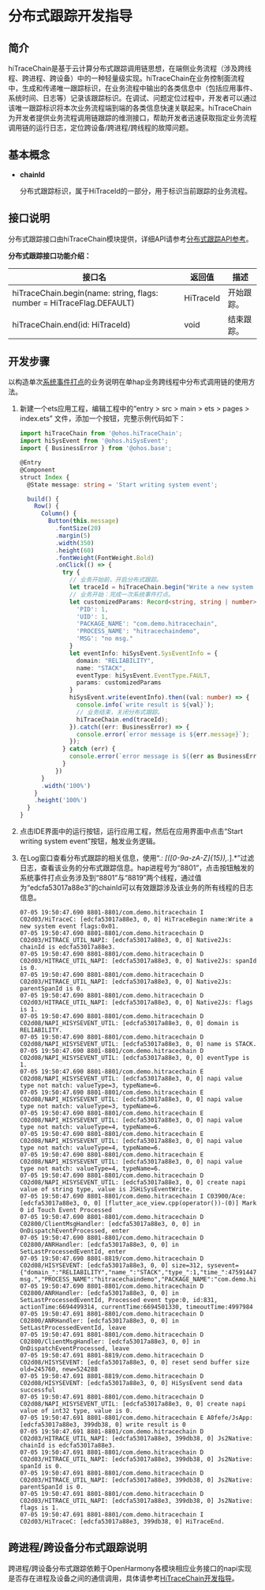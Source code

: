 # 分布式跟踪开发指导

## 简介

hiTraceChain是基于云计算分布式跟踪调用链思想，在端侧业务流程（涉及跨线程、跨进程、跨设备）中的一种轻量级实现。hiTraceChain在业务控制面流程中，生成和传递唯一跟踪标识，在业务流程中输出的各类信息中（包括应用事件、系统时间、日志等）记录该跟踪标识。在调试、问题定位过程中，开发者可以通过该唯一跟踪标识将本次业务流程端到端的各类信息快速关联起来。hiTraceChain为开发者提供业务流程调用链跟踪的维测接口，帮助开发者迅速获取指定业务流程调用链的运行日志，定位跨设备/跨进程/跨线程的故障问题。

## 基本概念

- **chainId**

  分布式跟踪标识，属于HiTraceId的一部分，用于标识当前跟踪的业务流程。

## 接口说明

分布式跟踪接口由hiTraceChain模块提供，详细API请参考[分布式跟踪API参考](../reference/apis/js-apis-hitracechain.md)。

**分布式跟踪接口功能介绍：**

| 接口名                                                                                                              | 返回值         | 描述                         |
| ------------------------------------------------------------------------------------------------------------------- | -------------- | ------------                 |
| hiTraceChain.begin(name: string, flags: number = HiTraceFlag.DEFAULT)                                               | HiTraceId      | 开始跟踪。                   |
| hiTraceChain.end(id: HiTraceId)                                                                                     | void           | 结束跟踪。                   |

## 开发步骤

以构造单次[系统事件打点](../reference/apis/js-apis-hisysevent.md)的业务说明在单hap业务跨线程中分布式调用链的使用方法。

1. 新建一个ets应用工程，编辑工程中的“entry > src > main > ets  > pages > index.ets” 文件，添加一个按钮，完整示例代码如下：

    ```ts
    import hiTraceChain from '@ohos.hiTraceChain';
    import hiSysEvent from '@ohos.hiSysEvent';
    import { BusinessError } from '@ohos.base';

    @Entry
    @Component
    struct Index {
      @State message: string = 'Start writing system event';

      build() {
        Row() {
          Column() {
            Button(this.message)
              .fontSize(20)
              .margin(5)
              .width(350)
              .height(60)
              .fontWeight(FontWeight.Bold)
              .onClick(() => {
                try {
                  // 业务开始前，开启分布式跟踪。
                  let traceId = hiTraceChain.begin("Write a new system event", hiTraceChain.HiTraceFlag.INCLUDE_ASYNC);
                  // 业务开始：完成一次系统事件打点。
                  let customizedParams: Record<string, string | number> = {
                    'PID': 1,
                    'UID': 1,
                    'PACKAGE_NAME': "com.demo.hitracechain",
                    'PROCESS_NAME': "hitracechaindemo",
                    'MSG': "no msg."
                  }
                  let eventInfo: hiSysEvent.SysEventInfo = {
                    domain: "RELIABILITY",
                    name: "STACK",
                    eventType: hiSysEvent.EventType.FAULT,
                    params: customizedParams
                  }
                  hiSysEvent.write(eventInfo).then((val: number) => {
                    console.info(`write result is ${val}`);
                    // 业务结束，关闭分布式跟踪。
                    hiTraceChain.end(traceId);
                  }).catch((err: BusinessError) => {
                    console.error(`error message is ${err.message}`);
                  });
                } catch (err) {
                  console.error(`error message is ${(err as BusinessError).message}`);
                }
              })
          }
          .width('100%')
        }
        .height('100%')
      }
    }
    ```

2. 点击IDE界面中的运行按钮，运行应用工程，然后在应用界面中点击“Start writing system event”按钮，触发业务逻辑。

3. 在Log窗口查看分布式跟踪的相关信息，使用“.*: \[([0-9a-zA-Z]{15}),.*].*”过滤日志，查看该业务的分布式跟踪信息。hap进程号为“8801”，点击按钮触发的系统事件打点业务涉及到“8801”与“8819”两个线程，通过值为“edcfa53017a88e3”的chainId可以有效跟踪涉及该业务的所有线程的日志信息。
    ```text
    07-05 19:50:47.690 8801-8801/com.demo.hitracechain I C02d03/HiTraceC: [edcfa53017a88e3, 0, 0] HiTraceBegin name:Write a new system event flags:0x01.
    07-05 19:50:47.690 8801-8801/com.demo.hitracechain D C02d03/HITRACE_UTIL_NAPI: [edcfa53017a88e3, 0, 0] Native2Js: chainId is edcfa53017a88e3.
    07-05 19:50:47.690 8801-8801/com.demo.hitracechain D C02d03/HITRACE_UTIL_NAPI: [edcfa53017a88e3, 0, 0] Native2Js: spanId is 0.
    07-05 19:50:47.690 8801-8801/com.demo.hitracechain D C02d03/HITRACE_UTIL_NAPI: [edcfa53017a88e3, 0, 0] Native2Js: parentSpanId is 0.
    07-05 19:50:47.690 8801-8801/com.demo.hitracechain D C02d03/HITRACE_UTIL_NAPI: [edcfa53017a88e3, 0, 0] Native2Js: flags is 1.
    07-05 19:50:47.690 8801-8801/com.demo.hitracechain D C02d08/NAPI_HISYSEVENT_UTIL: [edcfa53017a88e3, 0, 0] domain is RELIABILITY.
    07-05 19:50:47.690 8801-8801/com.demo.hitracechain D C02d08/NAPI_HISYSEVENT_UTIL: [edcfa53017a88e3, 0, 0] name is STACK.
    07-05 19:50:47.690 8801-8801/com.demo.hitracechain D C02d08/NAPI_HISYSEVENT_UTIL: [edcfa53017a88e3, 0, 0] eventType is 1.
    07-05 19:50:47.690 8801-8801/com.demo.hitracechain E C02d08/NAPI_HISYSEVENT_UTIL: [edcfa53017a88e3, 0, 0] napi value type not match: valueType=3, typeName=6.
    07-05 19:50:47.690 8801-8801/com.demo.hitracechain E C02d08/NAPI_HISYSEVENT_UTIL: [edcfa53017a88e3, 0, 0] napi value type not match: valueType=3, typeName=6.
    07-05 19:50:47.690 8801-8801/com.demo.hitracechain E C02d08/NAPI_HISYSEVENT_UTIL: [edcfa53017a88e3, 0, 0] napi value type not match: valueType=4, typeName=6.
    07-05 19:50:47.690 8801-8801/com.demo.hitracechain E C02d08/NAPI_HISYSEVENT_UTIL: [edcfa53017a88e3, 0, 0] napi value type not match: valueType=4, typeName=6.
    07-05 19:50:47.690 8801-8801/com.demo.hitracechain E C02d08/NAPI_HISYSEVENT_UTIL: [edcfa53017a88e3, 0, 0] napi value type not match: valueType=4, typeName=6.
    07-05 19:50:47.690 8801-8801/com.demo.hitracechain D C02d08/NAPI_HISYSEVENT_UTIL: [edcfa53017a88e3, 0, 0] create napi value of string type, value is JSHiSysEventWrite.
    07-05 19:50:47.690 8801-8801/com.demo.hitracechain I C03900/Ace: [edcfa53017a88e3, 0, 0] [flutter_ace_view.cpp(operator())-(0)] Mark 0 id Touch Event Processed
    07-05 19:50:47.690 8801-8801/com.demo.hitracechain D C02800/ClientMsgHandler: [edcfa53017a88e3, 0, 0] in OnDispatchEventProcessed, enter
    07-05 19:50:47.690 8801-8801/com.demo.hitracechain D C02800/ANRHandler: [edcfa53017a88e3, 0, 0] in SetLastProcessedEventId, enter
    07-05 19:50:47.690 8801-8819/com.demo.hitracechain D C02d08/HISYSEVENT: [edcfa53017a88e3, 0, 0] size=312, sysevent={"domain_":"RELIABILITY","name_":"STACK","type_":1,"time_":47591447690,"tz_":"+0000","pid_":8801,"tid_":8819,"uid_":20010045,"traceid_":"edcfa53017a88e3","spanid_":"0","pspanid_":"0","trace_flag_":1,"UID":1,"PID":1,"MSG":"no msg.","PROCESS_NAME":"hitracechaindemo","PACKAGE_NAME":"com.demo.hitracechain"}
    07-05 19:50:47.690 8801-8801/com.demo.hitracechain D C02800/ANRHandler: [edcfa53017a88e3, 0, 0] in SetLastProcessedEventId, Processed event type:0, id:831, actionTime:6694499314, currentTime:6694501330, timeoutTime:4997984
    07-05 19:50:47.691 8801-8801/com.demo.hitracechain D C02800/ANRHandler: [edcfa53017a88e3, 0, 0] in SetLastProcessedEventId, leave
    07-05 19:50:47.691 8801-8801/com.demo.hitracechain D C02800/ClientMsgHandler: [edcfa53017a88e3, 0, 0] in OnDispatchEventProcessed, leave
    07-05 19:50:47.691 8801-8819/com.demo.hitracechain D C02d08/HISYSEVENT: [edcfa53017a88e3, 0, 0] reset send buffer size old=245760, new=524288
    07-05 19:50:47.691 8801-8819/com.demo.hitracechain D C02d08/HISYSEVENT: [edcfa53017a88e3, 0, 0] HiSysEvent send data successful
    07-05 19:50:47.691 8801-8801/com.demo.hitracechain D C02d08/NAPI_HISYSEVENT_UTIL: [edcfa53017a88e3, 0, 0] create napi value of int32 type, value is 0.
    07-05 19:50:47.691 8801-8801/com.demo.hitracechain E A0fefe/JsApp: [edcfa53017a88e3, 399db38, 0] write result is 0
    07-05 19:50:47.691 8801-8801/com.demo.hitracechain D C02d03/HITRACE_UTIL_NAPI: [edcfa53017a88e3, 399db38, 0] Js2Native: chainId is edcfa53017a88e3.
    07-05 19:50:47.691 8801-8801/com.demo.hitracechain D C02d03/HITRACE_UTIL_NAPI: [edcfa53017a88e3, 399db38, 0] Js2Native: spanId is 0.
    07-05 19:50:47.691 8801-8801/com.demo.hitracechain D C02d03/HITRACE_UTIL_NAPI: [edcfa53017a88e3, 399db38, 0] Js2Native: parentSpanId is 0.
    07-05 19:50:47.691 8801-8801/com.demo.hitracechain D C02d03/HITRACE_UTIL_NAPI: [edcfa53017a88e3, 399db38, 0] Js2Native: flags is 1.
    07-05 19:50:47.691 8801-8801/com.demo.hitracechain I C02d03/HiTraceC: [edcfa53017a88e3, 399db38, 0] HiTraceEnd.
   ```

## 跨进程/跨设备分布式跟踪说明

跨进程/跨设备分布式跟踪依赖于OpenHarmony各模块相应业务接口的napi实现是否存在进程及设备之间的通信调用，具体请参考[HiTraceChain开发指导](../../device-dev/subsystems/subsys-dfx-hitracechain.md)。